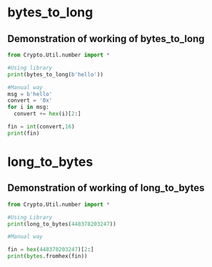 # bytes_to_long

## Demonstration of working of bytes_to_long

```py
from Crypto.Util.number import *

#Using library
print(bytes_to_long(b'hello'))

#Manual way
msg = b'hello'
convert = '0x'
for i in msg:
  convert += hex(i)[2:]

fin = int(convert,16)
print(fin)
```

# long_to_bytes

## Demonstration of working of long_to_bytes

```py
from Crypto.Util.number import *

#Using Library
print(long_to_bytes(448378203247))

#Manual way

fin = hex(448378203247)[2:]
print(bytes.fromhex(fin))

```
